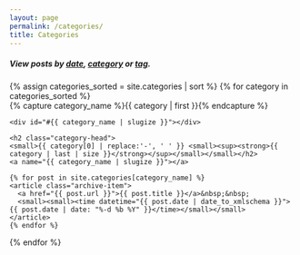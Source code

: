 ```yaml
---
layout: page
permalink: /categories/
title: Categories
---
```


<h5>View posts by <a href="/vault/">date</a>, <a href="/categories/">category</a> or <a href="/tags/">tag</a>.</h5>

<div>
{% assign categories_sorted = site.categories | sort %}
{% for category in categories_sorted %}
  <div class="archive-group">
    {% capture category_name %}{{ category | first }}{% endcapture %}
	
    <div id="#{{ category_name | slugize }}"></div>

    <h2 class="category-head">
    <small>{{ category[0] | replace:'-', ' ' }} <small><sup><strong>{{ category | last | size }}</strong></sup></small></small></h2>
    <a name="{{ category_name | slugize }}"></a>

    {% for post in site.categories[category_name] %}
    <article class="archive-item">
      <a href="{{ post.url }}">{{ post.title }}</a>&nbsp;&nbsp;
      <small><small><time datetime="{{ post.date | date_to_xmlschema }}">{{ post.date | date: "%-d %b %Y" }}</time></small></small>
    </article>
    {% endfor %}
  </div>
{% endfor %}
</div>
